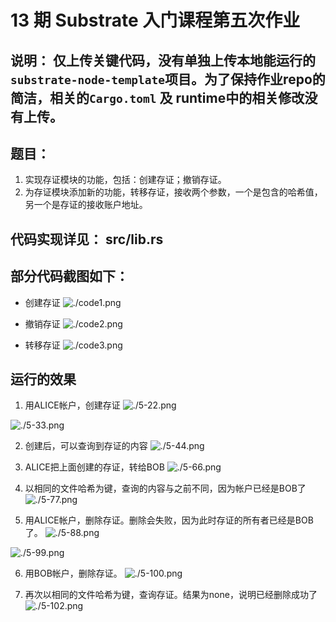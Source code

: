 # 13 期 Substrate 入门课程第五次作业
## 说明： 仅上传关键代码，没有单独上传本地能运行的`substrate-node-template`项目。为了保持作业repo的简洁，相关的`Cargo.toml` 及 runtime中的相关修改没有上传。

## 题目：
1.  实现存证模块的功能，包括：创建存证；撤销存证。
2. 为存证模块添加新的功能，转移存证，接收两个参数，一个是包含的哈希值，另一个是存证的接收账户地址。

## 代码实现详见： src/lib.rs

## 部分代码截图如下：
* 创建存证
![./code1.png](./code1.png)

* 撤销存证
![./code2.png](./code2.png)

* 转移存证
![./code3.png](./code3.png)

## 运行的效果
1. 用ALICE帐户，创建存证
![./5-22.png](./5-22.png)

![./5-33.png](./5-33.png)

2. 创建后，可以查询到存证的内容
![./5-44.png](./5-44.png)

3. ALICE把上面创建的存证，转给BOB
![./5-66.png](./5-66.png)

4. 以相同的文件哈希为键，查询的内容与之前不同，因为帐户已经是BOB了
![./5-77.png](./5-77.png)

5. 用ALICE帐户，删除存证。删除会失败，因为此时存证的所有者已经是BOB了。
![./5-88.png](./5-88.png)

![./5-99.png](./5-99.png)

6. 用BOB帐户，删除存证。
![./5-100.png](./5-100.png)

7. 再次以相同的文件哈希为键，查询存证。结果为none，说明已经删除成功了
![./5-102.png](./5-102.png)



